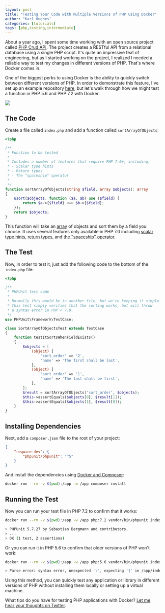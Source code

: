 ```yaml
---
layout: post
title: "Testing Your Code with Multiple Versions of PHP Using Docker"
author: "Karl Hughes"
categories: [tutorials]
tags: [php,testing,intermediate]
---
```


About a year ago, I spent some time working with an open source project called [PHP Crud API](https://github.com/mevdschee/php-crud-api). The project creates a RESTful API from a relational database using a single PHP script. It's quite an impressive feat of engineering, but as I started working on the project, I realized I needed a reliable way to test my changes in different versions of PHP. That's where Docker comes in.

One of the biggest perks to using Docker is the ability to quickly switch between different versions of PHP. In order to demonstrate this feature, I've set up an example repository [here](https://github.com/karllhughes/docker-testing-examples/tree/master/ex-1), but let's walk through how we might test a function in PHP 5.6 and PHP 7.2 with Docker.

![](https://i.imgur.com/U6fSWpz.jpg)

## The Code

Create a file called `index.php` and add a function called `sortArrayOfObjects`:

```php
<?php

/**
 * Function to be tested
 *
 * Includes a number of features that require PHP 7.0+, including:
 * - Scalar type hints
 * - Return types
 * - The "spaceship" operator
 *
 */
function sortArrayOfObjects(string $field, array $objects): array
{
    usort($objects, function ($a, $b) use ($field) {
        return $a->{$field} <=> $b->{$field};
    });
    return $objects;
}
```

This function will take an [array](https://www.shiphp.com/blog/2017/php-arrays) of objects and sort them by a field you choose. It uses several features only available in PHP 7.0 including [scalar type hints](https://www.shiphp.com/blog/2017/type-hinting-return-types), [return types](https://www.shiphp.com/blog/2017/type-hinting-return-types), and [the "spaceship" operator](https://wiki.php.net/rfc/combined-comparison-operator). 

## The Test

Now, in order to test it, just add the following code to the bottom of the `index.php` file:

```php
<?php

/**
 * PHPUnit test code
 *
 * Normally this would be in another file, but we're keeping it simple.
 * This test simply verifies that the sorting works, but will throw
 * a syntax error in PHP < 7.0.
 */
use PHPUnit\Framework\TestCase;

class SortArrayOfObjectsTest extends TestCase
{
    function testItSortsWhenFieldExists()
    {
        $objects = [
            (object) [
                'sort_order' => '2',
                'name' => 'The first shall be last',
            ],
            (object) [
                'sort_order' => '1',
                'name' => 'The last shall be first',
            ],
        ];
        $result = sortArrayOfObjects('sort_order', $objects);
        $this->assertEquals($objects[0], $result[1]);
        $this->assertEquals($objects[1], $result[0]);
    }
}
```

## Installing Dependencies

Next, add a `composer.json` file to the root of your project:

```json
{
    "require-dev": {
        "phpunit/phpunit": "^5"
    }
}
``` 

And install the dependencies using [Docker and Composer](https://www.shiphp.com/blog/2017/composer-php-docker):

```bash
docker run --rm -v $(pwd):/app -w /app composer install
```

## Running the Test

Now you can run your test file in PHP 7.2 to confirm that it works:

```bash
docker run --rm -v $(pwd):/app -w /app php:7.2 vendor/bin/phpunit index.php

> PHPUnit 5.7.27 by Sebastian Bergmann and contributors.
> ...
> OK (1 test, 2 assertions)
```

Or you can run it in PHP 5.6 to confirm that older versions of PHP won't work:

```bash
docker run --rm -v $(pwd):/app -w /app php:5.6 vendor/bin/phpunit index.php

> Parse error: syntax error, unexpected ':', expecting '{' in /app/index.php on line 12
```

Using this method, you can quickly test any application or library in different versions of PHP without installing them locally or setting up a virtual machine.

What tips do you have for testing PHP applications with Docker? [Let me hear your thoughts on Twitter](https://twitter.com/shiphpnow).
